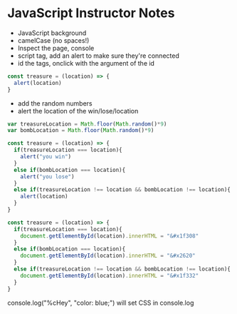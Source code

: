 # JavaScript Instructor Notes

- JavaScript background
- camelCase (no spaces!)
- Inspect the page, console
- script tag, add an alert to make sure they're connected
- id the tags, onclick with the argument of the id

```javascript
const treasure = (location) => {
  alert(location)
}
```
- add the random numbers
- alert the location of the win/lose/location

```javascript
var treasureLocation = Math.floor(Math.random()*9)
var bombLocation = Math.floor(Math.random()*9)

const treasure = (location) => {
  if(treasureLocation === location){
    alert("you win")
  }
  else if(bombLocation === location){
    alert("you lose")
  }
  else if(treasureLocation !== location && bombLocation !== location){
    alert(location)
  }
}
```
```javascript
const treasure = (location) => {
  if(treasureLocation === location){
    document.getElementById(location).innerHTML = "&#x1f308"
  }
  else if(bombLocation === location){
    document.getElementById(location).innerHTML = "&#x2620"
  }
  else if(treasureLocation !== location && bombLocation !== location){
    document.getElementById(location).innerHTML = "&#x1f332"
  }
}
```
console.log("%cHey", "color: blue;") will set CSS in console.log
